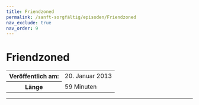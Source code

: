 ```yaml
---
title: Friendzoned
permalink: /sanft-sorgfältig/episoden/Friendzoned
nav_exclude: true
nav_order: 9
---
```


# Friendzoned
<table class="resp-table dcf-table dcf-table-responsive dcf-table-bordered dcf-table-striped dcf-w-100%">
                    <tbody>
                        <tr>
                            <th scope="row">Veröffentlich am:</th>
                            <td data-label="Veröffentlich am:">20. Januar 2013</td>
                        </tr>
                        <tr>
                            <th scope="row">Länge </th>
                            <td data-label="Länge ">59 Minuten</td>
                        </tr></tbody>
                </table>

***

